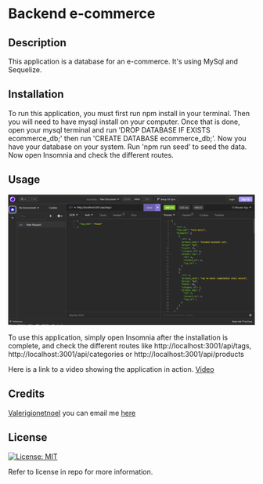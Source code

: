 # Backend e-commerce

## Description

This application is a database for an e-commerce. It's using MySql and Sequelize.

## Installation

To run this application, you must first run npm install in your terminal. Then you will need to have mysql install on your computer. Once that is done, open your mysql terminal and run 'DROP DATABASE IF EXISTS ecommerce_db;' then run 'CREATE DATABASE ecommerce_db;'. Now you have your database on your system. Run 'npm run seed' to seed the data. Now open Insomnia and check the different routes.

## Usage

![My awesone application](./assets/image/backend_ecommerce.PNG)

To use this application, simply open Insomnia after the installation is complete, and check the different routes like http://localhost:3001/api/tags, http://localhost:3001/api/categories or http://localhost:3001/api/products

Here is a link to a video showing the application in action. [Video]()

## Credits

[Valerigionetnoel](https://github.com/Valerigionetnoel) you can email me [here](mailto:valeri.gionetnoel@gmail.com)

## License

[![License: MIT](https://img.shields.io/badge/License-MIT-yellow.svg)](https://opensource.org/licenses/MIT)

Refer to license in repo for more information.